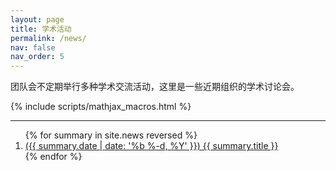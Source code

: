 ```yaml
---
layout: page
title: 学术活动
permalink: /news/
nav: false
nav_order: 5
---
```


团队会不定期举行多种学术交流活动，这里是一些近期组织的学术讨论会。


{% include scripts/mathjax_macros.html %}

---

<ol>
    {% for summary in site.news reversed %}
    <li>
        <a href="{{ summary.url | relative_url }}">
            ({{ summary.date | date: '%b %-d, %Y' }})
            {{ summary.title }}
        </a>
    </li>
    {% endfor %}
</ol>

